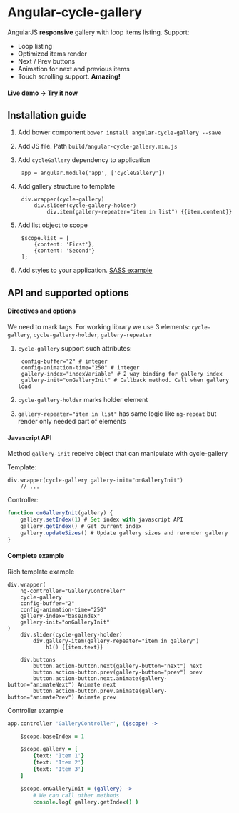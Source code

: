# Angular-cycle-gallery 

AngularJS **responsive** gallery with loop items listing. Support:
- Loop listing
- Optimized items render
- Next / Prev buttons
- Animation for next and previous items 
- Touch scrolling support. **Amazing!**

#### Live demo -> [Try it now](http://angular-cycle-gallery.rademade.com)

## Installation guide

1. Add bower component `bower install angular-cycle-gallery --save`
2. Add JS  file. Path `build/angular-cycle-gallery.min.js`
3. Add `cycleGallery` dependency to application

		app = angular.module('app', ['cycleGallery'])

4. Add gallery structure to template

        div.wrapper(cycle-gallery)
            div.slider(cycle-gallery-holder)
                div.item(gallery-repeater="item in list") {{item.content}}

5. Add list object to scope

		$scope.list = [
			{content: 'First'},
			{content: 'Second'}
		];

6. Add styles to your application. [SASS example](https://github.com/Rademade/angular-cycle-gallery/blob/master/src/sass/import.sass)

## API and supported options

#### Directives and options

 We need to mark tags. For working library we use 3 elements: `cycle-gallery`, `cycle-gallery-holder`, `gallery-repeater`

1. `cycle-gallery` support such attributes:

		config-buffer="2" # integer
	    config-animation-time="250" # integer
	    gallery-index="indexVariable" # 2 way binding for gallery index
	    gallery-init="onGalleryInit" # Callback method. Call when gallery load

2. `cycle-gallery-holder` marks holder element
3. `gallery-repeater="item in list"` has same logic like `ng-repeat` but render only needed part of elements


#### Javascript API

Method `gallery-init` receive object that can manipulate with cycle-gallery

Template:
```slim
div.wrapper(cycle-gallery gallery-init="onGalleryInit")
    // ...
```

Controller:
```javascript
function onGalleryInit(gallery) {
	gallery.setIndex(1) # Set index with javascript API
	gallery.getIndex() # Get current index
	gallery.updateSizes() # Update gallery sizes and rerender gallery
}
```

#### Complete example

Rich template example
```slim
div.wrapper(
	ng-controller="GalleryController"
    cycle-gallery
    config-buffer="2"
    config-animation-time="250"
    gallery-index="baseIndex"
    gallery-init="onGalleryInit"
)
    div.slider(cycle-gallery-holder)
        div.gallery-item(gallery-repeater="item in gallery")
	        h1() {{item.text}}

	div.buttons
	    button.action-button.next(gallery-button="next") next
	    button.action-button.prev(gallery-button="prev") prev
	    button.action-button.next.animate(gallery-button="animateNext") Animate next
	    button.action-button.prev.animate(gallery-button="animatePrev") Animate prev
```

Controller example
```coffee
app.controller 'GalleryController', ($scope) ->

	$scope.baseIndex = 1

	$scope.gallery = [
	    {text: 'Item 1'}
	    {text: 'Item 2'}
	    {text: 'Item 3'}
	]

	$scope.onGalleryInit = (gallery) ->
		# We can call other methods
		console.log( gallery.getIndex() )
```

